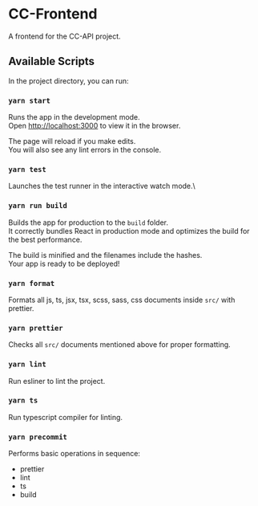 # CC-Frontend

A frontend for the CC-API project.

## Available Scripts

In the project directory, you can run:

### `yarn start`

Runs the app in the development mode.\
Open [http://localhost:3000](http://localhost:3000) to view it in the browser.

The page will reload if you make edits.\
You will also see any lint errors in the console.

### `yarn test`

Launches the test runner in the interactive watch mode.\

### `yarn run build`

Builds the app for production to the `build` folder.\
It correctly bundles React in production mode and optimizes the build for the best performance.

The build is minified and the filenames include the hashes.\
Your app is ready to be deployed!

### `yarn format`

Formats all js, ts, jsx, tsx, scss, sass, css documents inside `src/` with prettier.

### `yarn prettier`

Checks all `src/` documents mentioned above for proper formatting.

### `yarn lint`

Run esliner to lint the project.

### `yarn ts`

Run typescript compiler for linting.

### `yarn precommit`

Performs basic operations in sequence: 
- prettier
- lint
- ts
- build

